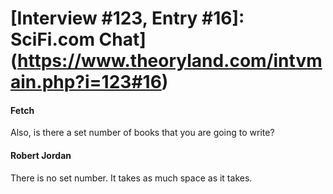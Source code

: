 # [Interview #123, Entry #16]: SciFi.com Chat](https://www.theoryland.com/intvmain.php?i=123#16)

#### Fetch

Also, is there a set number of books that you are going to write?

#### Robert Jordan

There is no set number. It takes as much space as it takes.

